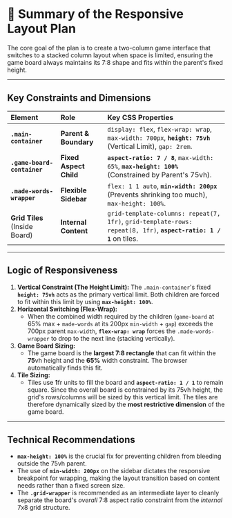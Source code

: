# 📝 Summary of the Responsive Layout Plan

The core goal of the plan is to create a two-column game interface that switches to a stacked column layout when space is limited, ensuring the game board always maintains its 7:8 shape and fits within the parent's fixed height.

***

## Key Constraints and Dimensions

| Element | Role | Key CSS Properties |
| :--- | :--- | :--- |
| **`.main-container`** | **Parent & Boundary** | `display: flex`, `flex-wrap: wrap`, `max-width: 700px`, **`height: 75vh`** (Vertical Limit), `gap: 2rem`. |
| **`.game-board-container`** | **Fixed Aspect Child** | **`aspect-ratio: 7 / 8`**, `max-width: 65%`, **`max-height: 100%`** (Constrained by Parent's 75vh). |
| **`.made-words-wrapper`** | **Flexible Sidebar** | `flex: 1 1 auto`, **`min-width: 200px`** (Prevents shrinking too much), `max-height: 100%`. |
| **Grid Tiles** (Inside Board) | **Internal Content** | `grid-template-columns: repeat(7, 1fr)`, `grid-template-rows: repeat(8, 1fr)`, **`aspect-ratio: 1 / 1`** on tiles. |

***

## Logic of Responsiveness

1.  **Vertical Constraint (The Height Limit):** The `.main-container`'s fixed **`height: 75vh`** acts as the primary vertical limit. Both children are forced to fit within this limit by using **`max-height: 100%`**.
2.  **Horizontal Switching (Flex-Wrap):**
    * When the combined width required by the children (`game-board` at 65% max + `made-words` at its 200px `min-width` + `gap`) exceeds the 700px parent `max-width`, **`flex-wrap: wrap`** forces the `.made-words-wrapper` to drop to the next line (stacking vertically).
3.  **Game Board Sizing:**
    * The game board is the **largest 7:8 rectangle** that can fit within the $\mathbf{75\text{vh}}$ height and the $\mathbf{65\%}$ width constraint. The browser automatically finds this fit.
4.  **Tile Sizing:**
    * Tiles use $\mathbf{1\text{fr}}$ units to fill the board and **`aspect-ratio: 1 / 1`** to remain square. Since the overall board is constrained by its 75vh height, the grid's rows/columns will be sized by this vertical limit. The tiles are therefore dynamically sized by the **most restrictive dimension** of the game board.

***

## Technical Recommendations

* **`max-height: 100%`** is the crucial fix for preventing children from bleeding outside the 75vh parent.
* The use of **`min-width: 200px`** on the sidebar dictates the responsive breakpoint for wrapping, making the layout transition based on content needs rather than a fixed screen size.
* The **`.grid-wrapper`** is recommended as an intermediate layer to cleanly separate the board's *overall* 7:8 aspect ratio constraint from the *internal* 7x8 grid structure.